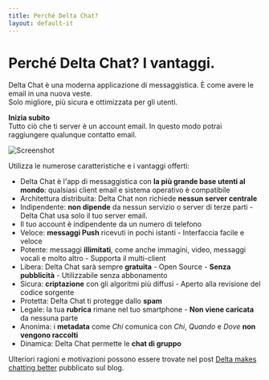 ```yaml
---
title: Perché Delta Chat?
layout: default-it
---
```




<!-- GENERATED FILE -- DO NOT EDIT -->



# Perché Delta Chat? I vantaggi.

Delta Chat è una moderna applicazione di messaggistica. È come avere le email in una nuova veste. <br>Solo migliore, più sicura e ottimizzata per gli utenti.

**Inizia subito** <br> Tutto ciò che ti server è un account email. In questo modo potrai raggiungere qualunque contatto email.

![Screenshot](../assets/features/start-img4.png)

Utilizza le numerose caratteristiche e i vantaggi offerti:

- Delta Chat è l'app di messaggistica con **la più grande base utenti al mondo**: qualsiasi client email e sistema operativo è compatibile 
- Architettura distribuita: Delta Chat non richiede **nessun server centrale**
- Indipendente: **non dipende** da nessun servizio o server di terze parti - Delta Chat usa solo il tuo server email.
- Il tuo account è indipendente da un numero di telefono
- Veloce: **messaggi Push** ricevuti in pochi istanti - Interfaccia facile e veloce
- Potente: messaggi **illimitati**, come anche immagini, video, messaggi vocali e molto altro - Supporta il multi-client
- Libera: Delta Chat sarà sempre **gratuita** - Open Source - **Senza pubblicità** - Utilizzabile senza abbonamento
- Sicura: **criptazione** con gli algoritmi più diffusi - Aperto alla revisione del codice sorgente
- Protetta: Delta Chat ti protegge dallo **spam**
- Legale: la tua **rubrica** rimane nel tuo smartphone - **Non viene caricata** da nessuna parte
- Anonima: i **metadata** come _Chi_ comunica con _Chi_, _Quando_ e _Dove_ **non vengono raccolti**
- Dinamica: Delta Chat permette le **chat di gruppo**


Ulteriori ragioni e motivazioni possono essere trovate nel post [Delta makes chatting better](https://delta.chat/en/2017-05-31-delta-makes-chatting-better) pubblicato sul blog.
